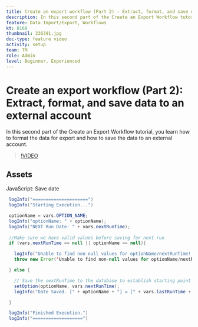 ```yaml
---
title: Create an export workflow (Part 2) - Extract, format, and save data to an external account
description: In this second part of the Create an Export Workflow tutorial, you learn how to format the data for export and how to save the data to an external account. 
feature: Data Import/Export, Workflows
kt: 8160
thumbnail: 336391.jpg
doc-type: feature video
activity: setup
team: TM
role: Admin
level: Beginner, Experienced
---
```


# Create an export workflow (Part 2): Extract, format, and save data to an external account

In this second part of the Create an Export Workflow tutorial, you learn how to format the data for export and how to save the data to an external account.

>[!VIDEO](https://video.tv.adobe.com/v/336391?quality=12)

## Assets

JavaScript: Save date

 ```java
  logInfo("=====================")
  logInfo("Starting Execution...")

  optionName = vars.OPTION_NAME;
  logInfo("optionName: " + optionName);
  logInfo("NEXT Run Date: " + vars.nextRunTime);
  
  //Make sure we have valid values before saving for next run
  if (vars.nextRunTime == null || optionName == null){

    logInfo("Unable to find non-null values for optionName/nextRunTime! Throwing Error.")
    throw new Error('Unable to find non-null values for optionName/nextRunTime!  Ending Execution.');

  } else {

    // Save the nextRunTime to the database to establish starting point for next run.
    setOption(optionName, vars.nextRunTime);
    logInfo("Date Saved. [" + optionName + "] = [" + vars.lastRunTime + "]")

  }

  logInfo("Finished Execution.") 
  logInfo("===================")
 ```
